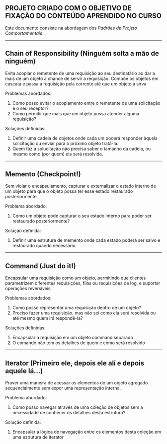 ## PROJETO CRIADO COM O OBJETIVO DE FIXAÇÃO DO CONTEÚDO APRENDIDO NO CURSO

Este documento consiste na abordagem dos *Padrões de Projeto Comportamentais*

---

## Chain of Responsibility (Ninguém solta a mão de ninguém)

Evita acoplar o remetente de uma requisição ao seu destinatário ao dar a mais de um objeto a chance de servir a
requisição. Compõe os objetos em cascata e passa a requisição pela corrente até que um objeto a sirva.

Problemas abordados:

1. Como posso evitar o acoplamento entre o remetente de uma solicitação e o seu receptor?
2. Como permitir que mais que um objeto possa atender alguma requisição?

Soluções definidas:

1. Definir uma cadeia de objetos onde cada um poderá responder àquela solicitação ou enviar para o próximo objeto
   tratá-la.
2. Quem faz a solucitação não precisa saber o tamanho da cadeia, ou mesmo como (por quem) ela será resolvida.

---

## Memento (Checkpoint!)

Sem violar o encapsulamento, capturar e externalizar o estado interno de um objeto para que o objeto possa ter esse
estado restaurado posteriormente.

Problema abordado:

1. Como um objeto pode capturar o seu estado interno para poder ser restaurado posteriormente?

Solução definida:

1. Definir uma estrutura de memento onde cada estado poderá ser salvo e restaurado quando necessário.

---

## Command (Just do it!)

Encapsular uma requisição como um objeto, permitindo que clientes parametrizem diferentes requisições, filas ou
requisições de log, e suportar operações reversíveis.

Problemas abordados:

1. Como posso representar uma requisição dentro de um objeto?
2. Preciso fazer uma requisição, mas não sei como ela será resolvida ou até mesmo quem irá respondê-la?

Soluções definidas:

1. Encapsular a requisição em um objeto command separado
2. O comando não tem os detalhes de quem e como será resolvido

---

## Iterator (Primeiro ele, depois ele alí e depois aquele lá...)

Prover uma maneira de acessar os elementos de um objeto agregado sequencialmente sem expor uma representação interna.

Problema abordado:

1. Como posso navegar através de uma coleção de objetos sem a necessidade de conhecer os detalhes desta estrutura?

Solução definida:

1. Encapsular a lógica de navegação entre os elementos desta coleção em uma estrutura de iterator